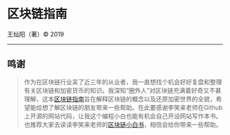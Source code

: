 # 区块链指南

王灿阳（著）&copy; 2019

-----

## 鸣谢
>作为在区块链行业呆了近三年的从业者，我一直想找个机会好好复盘和整理有关区块链和加密货币的知识。我深知“圈外人”对区块链充满着好奇又不甚理解，这本[区块链指南](https://www.blockchainguidebook.com/)旨在解释区块链的概念以及还原加密世界的全貌，希望能给想了解区块链的朋友带来一些帮助。在此要感谢李笑来老师在Github上开源的网站代码，让我这个编程小白也能有机会自己开设网站写作本书。也推荐大家去读读李笑来老师的[区块链小白书](https://www.blockchainlittlebook.com/)，相信会给你带来一些帮助。


